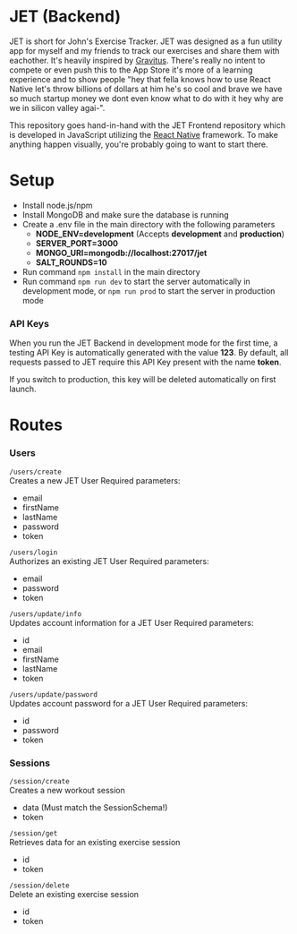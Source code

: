 # JET (Backend)

JET is short for John's Exercise Tracker. JET was designed as a fun utility app for myself and my friends to track our exercises and share them with eachother. It's heavily inspired by [Gravitus](https://gravitus.com). There's really no intent to compete or even push this to the App Store it's more of a learning experience and to show people "hey that fella knows how to use React Native let's throw billions of dollars at him he's so cool and brave we have so much startup money we dont even know what to do with it hey why are we in silicon valley agai-".

This repository goes hand-in-hand with the JET Frontend repository which is developed in JavaScript utilizing the [React Native](https://reactnative.dev) framework. To make anything happen visually, you're probably going to want to start there.

# Setup

- Install node.js/npm
- Install MongoDB and make sure the database is running
- Create a .env file in the main directory with the following parameters
  - **NODE_ENV=development** (Accepts **development** and **production**)
  - **SERVER_PORT=3000**
  - **MONGO_URI=mongodb://localhost:27017/jet**
  - **SALT_ROUNDS=10**
- Run command `npm install` in the main directory
- Run command `npm run dev` to start the server automatically in development mode, or `npm run prod` to start the server in production mode

### API Keys

When you run the JET Backend in development mode for the first time, a testing API Key is automatically generated with the value **123**. By default, all requests passed to JET require this API Key present with the name **token**.

If you switch to production, this key will be deleted automatically on first launch.

# Routes

### Users

`/users/create`  
Creates a new JET User
Required parameters:

- email
- firstName
- lastName
- password
- token

`/users/login`  
Authorizes an existing JET User
Required parameters:

- email
- password
- token

`/users/update/info`  
Updates account information for a JET User
Required parameters:

- id
- email
- firstName
- lastName
- token

`/users/update/password`  
Updates account password for a JET User
Required parameters:

- id
- password
- token

### Sessions

`/session/create`  
Creates a new workout session

- data (Must match the SessionSchema!)
- token

`/session/get`  
Retrieves data for an existing exercise session

- id
- token

`/session/delete`  
Delete an existing exercise session

- id
- token
